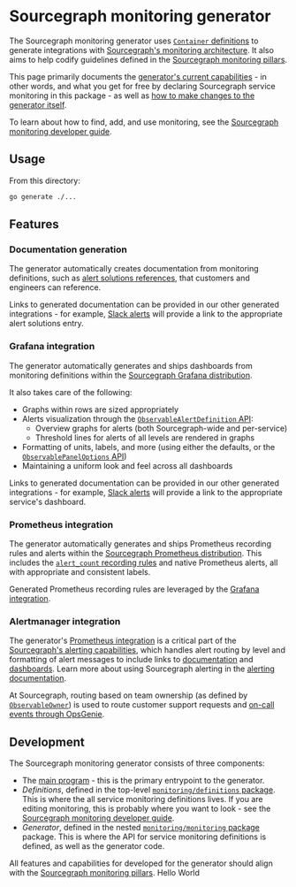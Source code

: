 # Sourcegraph monitoring generator

The Sourcegraph monitoring generator uses [`Container` definitions](./monitoring/README.md#type-container) to generate integrations with [Sourcegraph's monitoring architecture](https://about.sourcegraph.com/handbook/engineering/observability/monitoring_architecture).
It also aims to help codify guidelines defined in the [Sourcegraph monitoring pillars](https://about.sourcegraph.com/handbook/engineering/observability/monitoring_pillars).

This page primarily documents the [generator's current capabilities](#features) - in other words, and what you get for free by declaring Sourcegraph service monitoring in this package - as well as [how to make changes to the generator itself](#development).

To learn about how to find, add, and use monitoring, see the [Sourcegraph monitoring developer guide](https://about.sourcegraph.com/handbook/engineering/observability/monitoring).

## Usage

From this directory:

```sh
go generate ./...
```

## Features

### Documentation generation

The generator automatically creates documentation from monitoring definitions, such as [alert solutions references](https://docs.sourcegraph.com/admin/observability/alert_solutions), that customers and engineers can reference.

Links to generated documentation can be provided in our other generated integrations - for example, [Slack alerts](https://docs.sourcegraph.com/admin/observability/alerting#setting-up-alerting) will provide a link to the appropriate alert solutions entry.

### Grafana integration

The generator automatically generates and ships dashboards from monitoring definitions within the [Sourcegraph Grafana distribution](https://about.sourcegraph.com/handbook/engineering/observability/monitoring_architecture#sourcegraph-grafana).

It also takes care of the following:

- Graphs within rows are sized appropriately
- Alerts visualization through the [`ObservableAlertDefinition` API](./monitoring/README.md#type-observablealertdefinition):
  - Overview graphs for alerts (both Sourcegraph-wide and per-service)
  - Threshold lines for alerts of all levels are rendered in graphs
- Formatting of units, labels, and more (using either the defaults, or the [`ObservablePanelOptions` API](./monitoring/README.md#type-observablepaneloptions))
- Maintaining a uniform look and feel across all dashboards

Links to generated documentation can be provided in our other generated integrations - for example, [Slack alerts](https://docs.sourcegraph.com/admin/observability/alerting#setting-up-alerting) will provide a link to the appropriate service's dashboard.

### Prometheus integration

The generator automatically generates and ships Prometheus recording rules and alerts within the [Sourcegraph Prometheus distribution](https://about.sourcegraph.com/handbook/engineering/observability/monitoring_architecture#sourcegraph-prometheus). This includes the [`alert_count` recording rules](https://about.sourcegraph.com/handbook/engineering/observability/monitoring_architecture#alert-count-metrics) and native Prometheus alerts, all with appropriate and consistent labels.

Generated Prometheus recording rules are leveraged by the [Grafana integration](#grafana-integration).

### Alertmanager integration

The generator's [Prometheus integration](#prometheus-integration) is a critical part of the [Sourcegraph's alerting capabilities](https://about.sourcegraph.com/handbook/engineering/observability/monitoring_architecture#alert-notifications), which handles alert routing by level and formatting of alert messages to include links to [documentation](#documentation-generation) and [dashboards](#grafana-integration). Learn more about using Sourcegraph alerting in the [alerting documentation](https://docs.sourcegraph.com/admin/observability/alerting).

At Sourcegraph, routing based on team ownership (as defined by [`ObservableOwner`](./monitoring/README.md#type-observableowner)) is used to route customer support requests and [on-call events through OpsGenie](https://about.sourcegraph.com/handbook/engineering/incidents/on_call).

## Development

The Sourcegraph monitoring generator consists of three components:

- The [main program](./main.go) - this is the primary entrypoint to the generator.
- _Definitions_, defined in the top-level [`monitoring/definitions` package](./definitions/).
  This is where the all service monitoring definitions lives.
  If you are editing monitoring, this is probably where you want to look - see the [Sourcegraph monitoring developer guide](https://about.sourcegraph.com/handbook/engineering/observability/monitoring).
- _Generator_, defined in the nested [`monitoring/monitoring` package](./monitoring/README.md) package.
  This is where the API for service monitoring definitions is defined, as well as the generator code.

All features and capabilities for developed for the generator should align with the [Sourcegraph monitoring pillars](https://about.sourcegraph.com/handbook/engineering/observability/monitoring_pillars).
Hello World
